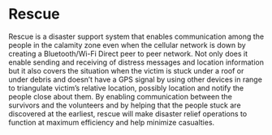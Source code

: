 # Rescue
Rescue is a disaster support system that enables communication among the people in the calamity zone even when the cellular network is down by creating a Bluetooth/Wi-Fi Direct peer to peer network.
Not only does it enable sending and receiving of distress messages and location information but it also covers the situation when the victim is stuck under a roof or under debris and doesn’t have a GPS signal by using other devices in range to triangulate victim’s relative location, possibly location and notify the people close about them. By enabling communication between the survivors and the volunteers and by helping that the people stuck are discovered at the earliest, rescue will make disaster relief operations to function at maximum efficiency and help minimize casualties.
